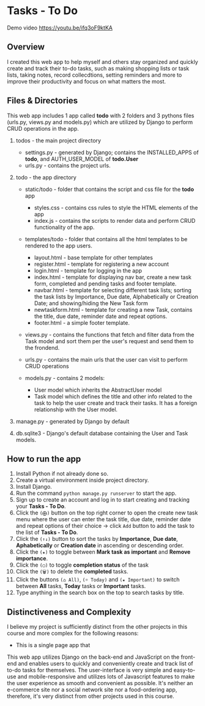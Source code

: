 # Tasks - To Do

Demo video <https://youtu.be/ifq3oF9ktKA>

## Overview
I created this web app to help myself and others stay organized and quickly create and track their to-do tasks, such as making shopping lists or task lists, taking notes, record collecdtions, setting reminders and more to improve their productivity and focus on what matters the most.

## Files & Directories

This web app includes 1 app called **todo** with 2 folders and 3 pythons files (urls.py, views.py and models.py) which are utilized by Django to perform CRUD operations in the app.

1. todos - the main project directory 
   - settings.py - generated by Django; contains the INSTALLED_APPS of **todo**, and AUTH_USER_MODEL of **todo.User**
   - urls.py - contains the project urls.
  
2. todo - the app directory 
   - static/todo - folder that contains the script and css file for the **todo** app
        - styles.css - contains css rules to style the HTML elements of the app
        - index.js - contains the scripts to render data and perform CRUD functionality of the app.
   
   - templates/todo - folder that contains all the html templates to be rendered to the app users.
        - layout.html - base template for other templates
        - register.html - template for registering a new account
        - login.html - template for logging in the app
        - index.html - template for displaying nav bar, create a new task form, completed and pending tasks and footer template.
        - navbar.html - template for selecting different task lists; sorting the task lists by Importance, Due date, Alphabetically or Creation Date; and showing/hiding the New Task form
        - newtaskform.html - template for creating a new Task, contains the title, due date, reminder date and repeat options.
        - footer.html - a simple footer template.
    
    - views.py - contains the functions that fetch and filter data from the Task model and sort them per the user's request and send them to the frondend.
    
    - urls.py - contains the main urls that the user can visit to perform CRUD operations
    
    - models.py - contains 2 models:
        - User model which inherits the AbstractUser model
        - Task model which defines the title and other info related to the task to help the user create and track their tasks. It has a foreign relationship with the User model.

3. manage.py - generated by Django by default
4. db.sqlite3 - Django's default database containing the User and Task models.

## How to run the app

1. Install Python if not already done so.
2. Create a virtual environment inside project directory.
3. Install Django.
4. Run the command `python manage.py runserver` to start the app.
5. Sign up to create an account and log in to start creating and tracking your __Tasks - To Do__.
6. Click the `(⨁)` button on the top right corner to open the create new task menu where the user can enter the task title, due date, reminder date and repeat options of their choice -> click `Add` button to add the task to the list of __Tasks - To Do__.
7. Click the `(↑↓)` button to sort the tasks by __Importance__, __Due date__, __Aphabetically__ or __Creation date__ in ascending or descending order.
8. Click the `(★)` to toggle between __Mark task as important__ and __Remove importance__.
9.  Click the `(◯)` to toggle __completion status__ of the task
10. Click the `(🗑)` to delete the __completed__ tasks.
11. Click the buttons `(⌂ All)`, `(☼ Today)` and `(★ Important)` to switch between __All__ tasks, __Today__ tasks or __Important__ tasks.
12. Type anything in the search box on the top to search tasks by title.

## Distinctiveness and Complexity

I believe my project is sufficiently distinct from the other projects in this course and more complex for the following reasons:
- This is a single page app that 

This web app utilizes Django on the back-end and JavaScript on the front-end and enables users to quickly and conveniently create and track list of to-do tasks for themselves. The user-interface is very simple and easy-to-use and mobile-responsive and utilizes lots of Javascript features to make the user experience as smooth and convenient as possible. It's neither an e-commerce site nor a social network site nor a food-ordering app, therefore, it's very distinct from other projects used in this course.